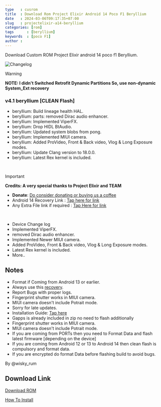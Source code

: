 ```yaml
---
type   : cusrom
title  : Download Rom Project Elixir Android 14 Poco F1 Beryllium
date   : 2024-03-06T09:17:35+07:00
slug   : projectelixir-a14-beryllium
categories: [rom]
tags      : [beryllium]
keywords  : [poco F1]
author :
---
```


Download Custom ROM Project Elixir android 14 poco f1 Beryllium.


![Changelog](https://i.imgur.com/MsgqFFz.png)

> [!Warning]
> **NOTE: I didn't Switched Retrofit Dynamic Partitions So, use non-dynamic System_Ext recovery**

### v4.1 beryllium [CLEAN Flash]
- beryllium: Build lineage health HAL.
- beryllium: parts: removed Dirac audio enhancer.
- beryllium: Implemented ViperFX.
- beryllium: Drop HIDL BtAudio.
- beryllium: Updated system blobs from pong.
- beryllium: Implemented MIUI camera.
- beryllium: Added ProVideo, Front & Back video, Vlog & Long Exposure modes.
- beryllium: Update Clang version to 18.0.0.
- beryllium: Latest Rex kernel is included.

<br>

> [!Important]
> **Credits: A very special thanks to Project Elixir and TEAM**
> * **Donate**: [Do consider donating or buying us a coffee](https://projectelixiros.com/donate)
> * Android 14 Recovery Link : [Tap here for link](https://projectelixiros.com/download)
> * Any Extra File link if required : [Tap Here for link](https://sourceforge.net/projects/project-elixir/files/fourteen)

<br>


- Device Change log
- Implemented ViperFX.
- removed Dirac audio enhancer.
- Implemented Newer MIUI camera.
- Added ProVideo, Front & Back video, Vlog & Long Exposure modes.
- Latest Rex kernel is included.
- More..

## Notes
- Format if Coming from Android 13 or earlier.
- Always use this [recovery](https://t.me/PocoPhoneGlobalUpdates/7657).
- Report Bugs with proper logs.
- Fingerprint shutter works in MIUI camera.
- MIUI camera doesn't include Potrait mode.
- Sorry for late updates.
- Installation Guide: [Tap here](https://github.com/ProjectElixir-Devices/Wiki/)
- Gapps is already included in zip no need to flash additionally
- Fingerprint shutter works in MIUI camera.
- MIUI camera doesn't include Potrait mode.
- If you are coming from PORTs then you need to Format Data and flash latest firmware [depending on the device]
- If you are coming from Android 12 or 13 to Android 14 then clean flash is compulsory and format data.
- If you are encrypted do format Data before flashing build to avoid bugs.

By @wisky_rum

## Download Link
[Download ROM](https://www.pling.com/p/1633538/)

[How To Install](https://github.com/ProjectElixir-Devices/Wiki/blob/UNO/beryllium.md)
